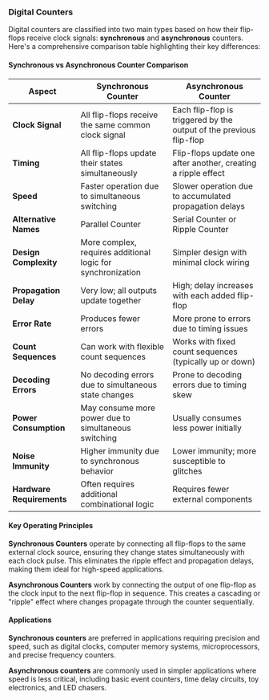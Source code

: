 ### Digital Counters

Digital counters are classified into two main types based on how their flip-flops receive clock signals: **synchronous** and **asynchronous** counters. Here's a comprehensive comparison table highlighting their key differences:

#### Synchronous vs Asynchronous Counter Comparison

|Aspect|Synchronous Counter|Asynchronous Counter|
|---|---|---|
|**Clock Signal**|All flip-flops receive the same common clock signal|Each flip-flop is triggered by the output of the previous flip-flop|
|**Timing**|All flip-flops update their states simultaneously|Flip-flops update one after another, creating a ripple effect|
|**Speed**|Faster operation due to simultaneous switching|Slower operation due to accumulated propagation delays|
|**Alternative Names**|Parallel Counter|Serial Counter or Ripple Counter|
|**Design Complexity**|More complex, requires additional logic for synchronization|Simpler design with minimal clock wiring|
|**Propagation Delay**|Very low; all outputs update together|High; delay increases with each added flip-flop|
|**Error Rate**|Produces fewer errors|More prone to errors due to timing issues|
|**Count Sequences**|Can work with flexible count sequences|Works with fixed count sequences (typically up or down)|
|**Decoding Errors**|No decoding errors due to simultaneous state changes|Prone to decoding errors due to timing skew|
|**Power Consumption**|May consume more power due to simultaneous switching|Usually consumes less power initially|
|**Noise Immunity**|Higher immunity due to synchronous behavior|Lower immunity; more susceptible to glitches|
|**Hardware Requirements**|Often requires additional combinational logic|Requires fewer external components|

#### Key Operating Principles

**Synchronous Counters** operate by connecting all flip-flops to the same external clock source, ensuring they change states simultaneously with each clock pulse. This eliminates the ripple effect and propagation delays, making them ideal for high-speed applications.

**Asynchronous Counters** work by connecting the output of one flip-flop as the clock input to the next flip-flop in sequence. This creates a cascading or "ripple" effect where changes propagate through the counter sequentially.

#### Applications

**Synchronous counters** are preferred in applications requiring precision and speed, such as digital clocks, computer memory systems, microprocessors, and precise frequency counters.

**Asynchronous counters** are commonly used in simpler applications where speed is less critical, including basic event counters, time delay circuits, toy electronics, and LED chasers.
